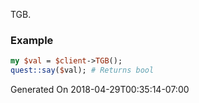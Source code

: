 TGB.
### Example

```perl
my $val = $client->TGB();
quest::say($val); # Returns bool
```


Generated On 2018-04-29T00:35:14-07:00